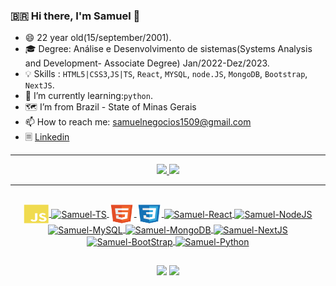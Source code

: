 ### 🇧🇷 Hi there, I'm Samuel 👋


- 😄 22 year old(15/september/2001).
- 🎓 Degree: Análise e Desenvolvimento de sistemas(Systems Analysis and Development- Associate Degree) Jan/2022-Dez/2023.
- 💡 Skills :  `HTML5|CSS3`,`JS|TS`, `React`, `MYSQL`, `node.JS`, `MongoDB`, `Bootstrap`, `NextJS`.
- 🌱 I’m currently learning:`python`.
- 🗺️ I’m from Brazil - State of Minas Gerais
- 📫 How to reach me: samuelnegocios1509@gmail.com
- 🗏 [Linkedin](https://www.linkedin.com/in/samuel-espindo-la)


<hr>

<div align="center">
  <a href="https://github.com/samuelESP">
  <img height="180em" src="https://github-readme-stats.vercel.app/api?username=samuelESP&show_icons=true&theme=dark&include_all_commits=true&count_private=true"/>
  <img height="180em" src="https://github-readme-stats.vercel.app/api/top-langs/?username=samuelESP&layout=compact&langs_count=7&theme=dark"/>
</div>
<hr>
</div>
<div style="display: inline_block" align="center"><br>
  <img align="center" alt="Samuel-Js" height="30" width="40" src="https://raw.githubusercontent.com/devicons/devicon/master/icons/javascript/javascript-plain.svg">
  <img align="center" alt="Samuel-TS" height="30" width="40" src="https://cdn.jsdelivr.net/gh/devicons/devicon/icons/typescript/typescript-original.svg">
  <img align="center" alt="Samuel-HTML" height="30" width="40" src="https://raw.githubusercontent.com/devicons/devicon/master/icons/html5/html5-original.svg">
  <img align="center" alt="Samuel-CSS" height="30" width="40" src="https://raw.githubusercontent.com/devicons/devicon/master/icons/css3/css3-original.svg">
  <img align="center" alt="Samuel-React" height="30" width="40" src="https://cdn.jsdelivr.net/gh/devicons/devicon/icons/react/react-original.svg" />
  <img align="center" alt="Samuel-NodeJS" height="30" width="40" src="https://cdn.jsdelivr.net/gh/devicons/devicon/icons/nodejs/nodejs-original.svg" />
  <img align="center" alt="Samuel-MySQL" height="30" width="40" src="https://cdn.jsdelivr.net/gh/devicons/devicon/icons/mysql/mysql-original.svg" />
  <img align="center" alt="Samuel-MongoDB" height="30" width="40" src="https://cdn.jsdelivr.net/gh/devicons/devicon@latest/icons/mongodb/mongodb-plain-wordmark.svg" />
  <img align="center" alt="Samuel-NextJS" height="30" width="40" src="https://cdn.jsdelivr.net/gh/devicons/devicon@latest/icons/nextjs/nextjs-original.svg" />
  <img align="center" alt="Samuel-BootStrap" height="30" width="40" src="https://cdn.jsdelivr.net/gh/devicons/devicon@latest/icons/bootstrap/bootstrap-original.svg" />
  <img align="center" alt="Samuel-Python" height="30" width="40" src="https://cdn.jsdelivr.net/gh/devicons/devicon@latest/icons/python/python-original.svg" />
  
          
  
</div>
  
  ##
 
<div align="center"> 
<a href = "mailto:samuelnegocios1509@gmail.com"><img src="https://img.shields.io/badge/-Gmail-%23333?style=for-the-badge&logo=gmail&logoColor=white" target="_blank"></a>
<a href="https://www.linkedin.com/in/samuel-espindo-la/" target="_blank"><img src="https://img.shields.io/badge/-LinkedIn-%230077B5?style=for-the-badge&logo=linkedin&logoColor=white" target="_blank"></a> 
</div>
